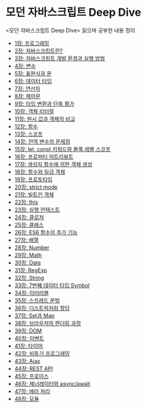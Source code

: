 # 모던 자바스크립트 Deep Dive
<모던 자바스크립트 Deep Dive> 읽으며 공부한 내용 정리
- [1장: 프로그래밍](https://www.notion.so/01-1945f8e592d24a36b3cfe837d9735e72?pvs=4)
- [2장: 자바스크립트란?]()
- [3장: 자바스크립트 개발 환경과 실행 방법]()
- [4장: 변수]()
- [5장: 표현식과 문]()
- [6장: 데이터 타입]()
- [7장: 연산자]()
- [8장: 제어문]()
- [9장: 타입 변환과 단축 평가]()
- [10장: 객체 리터럴]()
- [11장: 원시 값과 객체의 비교]()
- [12장: 함수]()
- [13장: 스코프]()
- [14장: 전역 변수의 문제점]()
- [15장: let, const 키워드와 블록 레벨 스코프]()
- [16장: 프로퍼티 어트리뷰트]()
- [17장: 생성자 함수에 의한 객체 생성]()
- [18장: 함수와 일급 객체]()
- [19장: 프로토타입]()
- [20장: strict mode]()
- [21장: 빌트인 객체]()
- [22장: this]()
- [23장: 실행 컨텍스트]()
- [24장: 클로저]()
- [25장: 클래스]()
- [26장: ES6 함수의 추가 기능]()
- [27장: 배열]()
- [28장: Number]()
- [29장: Math]()
- [30장: Date]()
- [31장: RegExp]()
- [32장: String]()
- [33장: 7번째 데이터 타입 Symbol](https://cookie-dream-b3e.notion.site/33-7-Symbol-1344bdcc393e80dfa212e86fb19c6d9e?pvs=4)
- [34장: 이터러블](https://cookie-dream-b3e.notion.site/34-1344bdcc393e8014a36acb38c2b252bc?pvs=4)
- [35장: 스프레드 문법](https://www.notion.so/35-13b4bdcc393e80c5ba62c4a8a868349d?pvs=4)
- [36장: 디스트럭처링 할당](https://www.notion.so/36-079539d633954f989585406b7702283d?pvs=4)
- [37장: Set과 Map](https://www.notion.so/37-Set-Map-13b4bdcc393e80799de7fd177f23f205?pvs=4)
- [38장: 브라우저의 렌더링 과정](https://www.notion.so/38-13b4bdcc393e801fa6acf4cc91cc8f79?pvs=4)
- [39장: DOM](https://www.notion.so/39-DOM-1424bdcc393e8049839ee268982498b4?pvs=4)
- [40장: 이벤트](https://www.notion.so/40-1454bdcc393e803e8925f528d987472c?pvs=4)
- [41장: 타이머](https://www.notion.so/41-1474bdcc393e80e6a866e7b56726cd37?pvs=4)
- [42장: 비동기 프로그래밍](https://www.notion.so/42-1424bdcc393e80728cfadc617c92bb5f?pvs=4)
- [43장: Ajax]()
- [44장: REST API](https://www.notion.so/44-REST-API-1494bdcc393e8010a134e7f22cf64b61?pvs=4)
- [45장: 프로미스]()
- [46장: 제너레이터와 async/await]()
- [47장: 에러 처리]()
- [48장: 모듈]()
